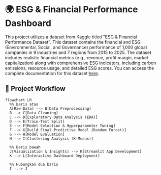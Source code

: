 # 🌍 ESG & Financial Performance Dashboard

This project utilizes a dataset from Kaggle titled "ESG & Financial Performance Dataset". This dataset contains the financial and ESG (Environmental, Social, and Governance) performance of 1,000 global companies in 9 industries and 7 regions from 2015 to 2025. The dataset includes realistic financial metrics (e.g., revenue, profit margin, market capitalization) along with comprehensive ESG indicators, including carbon emissions, resource usage, and detailed ESG scores. You can access the complete documentation for this dataset [here](https://www.kaggle.com/datasets/shriyashjagtap/esg-and-financial-performance-dataset).

## 🔄 Project Workflow

```mermaid
flowchart LR
  %% Baris atas
  A[Raw Data] --> B[Data Preprocessing]
  B --> C[Data Cleaning]
  C --> D[Exploratory Data Analysis (EDA)]
  D --> E[Train-Test Split]
  E --> F[Model Selection & Hyperparameter Tuning]
  F --> G[Build Final Predictive Model (Random Forest)]
  G --> H[Model Evaluation]
  H --> I[Clustering Analysis (K-Means)]
  
  %% Baris bawah
  J[Visualization & Insights] --> K[Streamlit App Development]
  K --> L[Interactive Dashboard Deployment]
  
  %% Hubungkan dua baris
  I -.-> J
```
